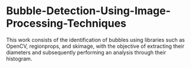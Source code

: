 # Bubble-Detection-Using-Image-Processing-Techniques
This work consists of the identification of bubbles using libraries such as OpenCV, regionprops, and skimage, with the objective of extracting their diameters and subsequently performing an analysis through their histogram.
